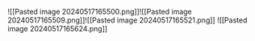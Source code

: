![[Pasted image 20240517165500.png]]![[Pasted image 20240517165509.png]]![[Pasted image 20240517165521.png]]
![[Pasted image 20240517165624.png]]
